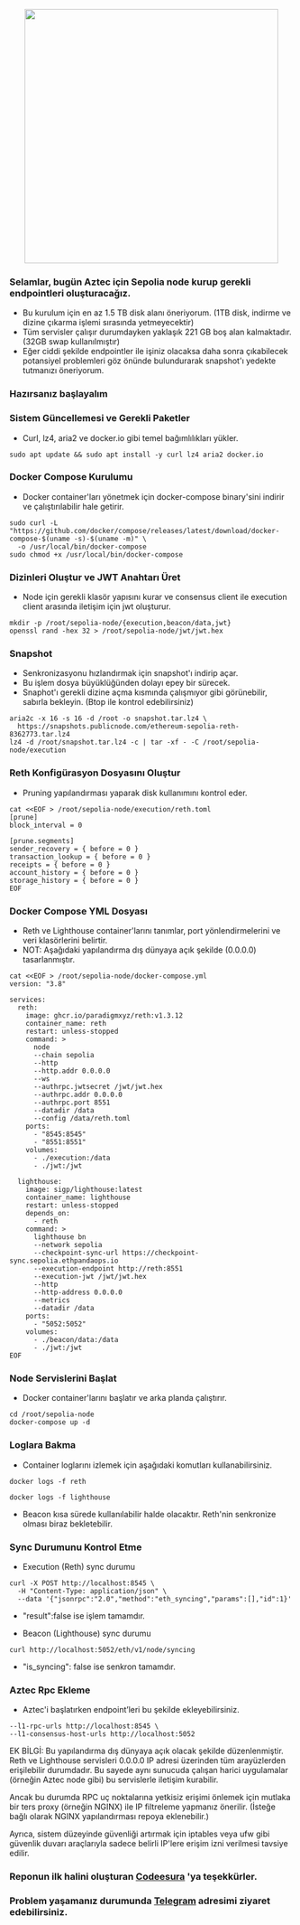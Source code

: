 <p align="center">
  <img src="https://github.com/user-attachments/assets/5c76256c-4aad-457d-a43f-8de77238dd22" width="450"/>
</p>



### Selamlar, bugün Aztec için Sepolia node kurup gerekli endpointleri oluşturacağız.

* Bu kurulum için en az 1.5 TB disk alanı öneriyorum. (1TB disk, indirme ve dizine çıkarma işlemi sırasında yetmeyecektir) 
* Tüm servisler çalışır durumdayken yaklaşık 221 GB boş alan kalmaktadır. (32GB swap kullanılmıştır)
* Eğer ciddi şekilde endpointler ile işiniz olacaksa daha sonra çıkabilecek potansiyel problemleri göz önünde bulundurarak snapshot'ı yedekte tutmanızı öneriyorum.



### Hazırsanız başlayalım

### Sistem Güncellemesi ve Gerekli Paketler

* Curl, lz4, aria2 ve docker.io gibi temel bağımlılıkları yükler.

```
sudo apt update && sudo apt install -y curl lz4 aria2 docker.io
```

### Docker Compose Kurulumu

* Docker container'ları yönetmek için docker-compose binary'sini indirir ve çalıştırılabilir hale getirir.



```
sudo curl -L "https://github.com/docker/compose/releases/latest/download/docker-compose-$(uname -s)-$(uname -m)" \
  -o /usr/local/bin/docker-compose
sudo chmod +x /usr/local/bin/docker-compose
```


### Dizinleri Oluştur ve JWT Anahtarı Üret

* Node için gerekli klasör yapısını kurar ve consensus client ile execution client arasında iletişim için jwt oluşturur.

```
mkdir -p /root/sepolia-node/{execution,beacon/data,jwt}
openssl rand -hex 32 > /root/sepolia-node/jwt/jwt.hex
```

### Snapshot

* Senkronizasyonu hızlandırmak için snapshot'ı indirip açar.
* Bu işlem dosya büyüklüğünden dolayı epey bir sürecek.
* Snaphot'ı gerekli dizine açma kısmında çalışmıyor gibi görünebilir, sabırla bekleyin. (Btop ile kontrol edebilirsiniz)


```
aria2c -x 16 -s 16 -d /root -o snapshot.tar.lz4 \
  https://snapshots.publicnode.com/ethereum-sepolia-reth-8362773.tar.lz4
lz4 -d /root/snapshot.tar.lz4 -c | tar -xf - -C /root/sepolia-node/execution
```

### Reth Konfigürasyon Dosyasını Oluştur

* Pruning yapılandırması yaparak disk kullanımını kontrol eder.

```
cat <<EOF > /root/sepolia-node/execution/reth.toml
[prune]
block_interval = 0

[prune.segments]
sender_recovery = { before = 0 }
transaction_lookup = { before = 0 }
receipts = { before = 0 }
account_history = { before = 0 }
storage_history = { before = 0 }
EOF
```

### Docker Compose YML Dosyası

* Reth ve Lighthouse container'larını tanımlar, port yönlendirmelerini ve veri klasörlerini belirtir.
* NOT: Aşağıdaki yapılandırma dış dünyaya açık şekilde (0.0.0.0) tasarlanmıştır.

```
cat <<EOF > /root/sepolia-node/docker-compose.yml
version: "3.8"

services:
  reth:
    image: ghcr.io/paradigmxyz/reth:v1.3.12
    container_name: reth
    restart: unless-stopped
    command: >
      node
      --chain sepolia
      --http
      --http.addr 0.0.0.0
      --ws
      --authrpc.jwtsecret /jwt/jwt.hex
      --authrpc.addr 0.0.0.0
      --authrpc.port 8551
      --datadir /data
      --config /data/reth.toml
    ports:
      - "8545:8545"
      - "8551:8551"
    volumes:
      - ./execution:/data
      - ./jwt:/jwt

  lighthouse:
    image: sigp/lighthouse:latest
    container_name: lighthouse
    restart: unless-stopped
    depends_on:
      - reth
    command: >
      lighthouse bn
      --network sepolia
      --checkpoint-sync-url https://checkpoint-sync.sepolia.ethpandaops.io
      --execution-endpoint http://reth:8551
      --execution-jwt /jwt/jwt.hex
      --http
      --http-address 0.0.0.0
      --metrics
      --datadir /data
    ports:
      - "5052:5052"
    volumes:
      - ./beacon/data:/data
      - ./jwt:/jwt
EOF
```

### Node Servislerini Başlat

* Docker container'larını başlatır ve arka planda çalıştırır.

```
cd /root/sepolia-node
docker-compose up -d
```

### Loglara Bakma

* Container loglarını izlemek için aşağıdaki komutları kullanabilirsiniz.

```
docker logs -f reth
```
```
docker logs -f lighthouse
```

* Beacon kısa sürede kullanılabilir halde olacaktır. Reth'nin senkronize olması biraz bekletebilir.

### Sync Durumunu Kontrol Etme

* Execution (Reth) sync durumu

```
curl -X POST http://localhost:8545 \
  -H "Content-Type: application/json" \
  --data '{"jsonrpc":"2.0","method":"eth_syncing","params":[],"id":1}'
```
* "result":false ise işlem tamamdır.

* Beacon (Lighthouse) sync durumu

```
curl http://localhost:5052/eth/v1/node/syncing
```
* "is_syncing": false ise senkron tamamdır.


### Aztec Rpc Ekleme

* Aztec'i başlatırken endpoint’leri bu şekilde ekleyebilirsiniz.

```
--l1-rpc-urls http://localhost:8545 \
--l1-consensus-host-urls http://localhost:5052
```



EK BİLGİ: Bu yapılandırma dış dünyaya açık olacak şekilde düzenlenmiştir. Reth ve Lighthouse servisleri 0.0.0.0 IP adresi üzerinden tüm arayüzlerden erişilebilir durumdadır. Bu sayede aynı sunucuda çalışan harici uygulamalar (örneğin Aztec node gibi) bu servislerle iletişim kurabilir.

Ancak bu durumda RPC uç noktalarına yetkisiz erişimi önlemek için mutlaka bir ters proxy (örneğin NGINX) ile IP filtreleme yapmanız önerilir. (İsteğe bağlı olarak NGINX yapılandırması repoya eklenebilir.)

Ayrıca, sistem düzeyinde güvenliği artırmak için iptables veya ufw gibi güvenlik duvarı araçlarıyla sadece belirli IP'lere erişim izni verilmesi tavsiye edilir.

### Reponun ilk halini oluşturan [Codeesura](https://github.com/codeesura/) 'ya teşekkürler.

### Problem yaşamanız durumunda [Telegram](https://t.me/tigernode) adresimi ziyaret edebilirsiniz.
